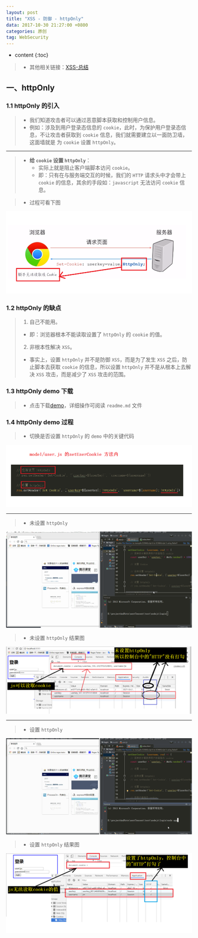 ```yaml
---
layout: post
title: "XSS - 防御 - httpOnly"
data: 2017-10-30 21:27:00 +0800
categories: 原创
tag: WebSecurity
---
```

* content
{:toc}

> * 其他相关链接：[XSS-总结](http://www.jmazm.com/2017/10/31/XSS-inclustion/)

<!-- more -->

## 一、httpOnly 

### 1.1 httpOnly 的引入

> * 我们知道攻击者可以通过恶意脚本获取和控制用户信息。
> * 例如：涉及到用户登录态信息的 `cookie`，此时，为保护用户登录态信息，不让攻击者获取到 `cookie` 信息，我们就需要建立以一面防卫墙，这面墙就是 为 `cookie` 设置 `httpOnly`。

---

> * **给 `cookie` 设置 `httpOnly`**：
>   * 实际上就是阻止客户端脚本访问 `cookie`。
>   * 即：只有在与服务端交互的时候，我们的 `HTTP` 请求头中才会带上 `cookie` 的信息，其余的手段如：`javascript` 无法访问 `cookie` 信息。

> * 过程可看下图

![httpOnly](/styles/images/web/security/XSS/security-14.png)

### 1.2 httpOnly 的缺点

> 1. 自己不能用。
>   * 即：浏览器根本不能读取设置了 `httpOnly` 的 `cookie` 的值。
> 2. 非根本性解决 `XSS`。
>   * 事实上，设置 `httpOnly` 并不是防御 `XSS`，而是为了发生 `XSS` 之后，防止脚本去获取 `cookie` 的信息，所以设置 `httpOnly` 并不是从根本上去解决 `XSS` 攻击，而是减少了 `XSS` 攻击的范围。   

### 1.3 httpOnly demo 下载

> * 点击下载[demo](/effects/files/webSecurity/XSS/httpOnly.zip)，详细操作可阅读 `readme.md` 文件

### 1.4 httpOnly demo 过程

> * 切换是否设置 `httpOnly` 的 `demo` 中的关键代码

![httpOnly](/styles/images/web/security/XSS/security-15.png)

---

> * 未设置 `httpOnly`

![httpOnly](/effects/images/webSecurity/XSS/webSecurity-05.gif)

> * 未设置 `httpOnly` 结果图

![httpOnly](/styles/images/web/security/XSS/security-16.png)

----

> * 设置 `httpOnly`

![httpOnly](/effects/images/webSecurity/XSS/webSecurity-06.gif)

> * 设置 `httpOnly` 结果图

![httpOnly](/styles/images/web/security/XSS/security-17.png)


